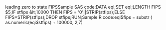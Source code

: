 leading zero to state FIPSSample SAS code:DATA eqi;SET eqi;LENGTH FIPS $5;IF stfips &lt;10000 THEN FIPS = '0'||STRIP(stfips);ELSE FIPS=STRIP(stfips);DROP stfips;RUN;Sample R code:eqi$fips = substr ( as.numeric(eqi$stfips) + 100000, 2,7)</p>